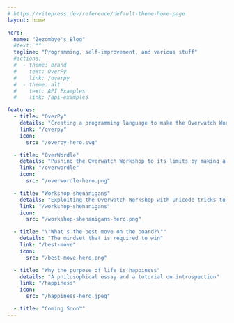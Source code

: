 ```yaml
---
# https://vitepress.dev/reference/default-theme-home-page
layout: home

hero:
  name: "Zezombye's Blog"
  #text: ""
  tagline: "Programming, self-improvement, and various stuff"
  #actions:
  #  - theme: brand
  #    text: OverPy
  #    link: /overpy
  #  - theme: alt
  #    text: API Examples
  #    link: /api-examples

features:
  - title: "OverPy"
    details: "Creating a programming language to make the Overwatch Workshop usable"
    link: "/overpy"
    icon:
      src: "/overpy-hero.svg"

  - title: "OverWordle"
    details: "Pushing the Overwatch Workshop to its limits by making a multiplayer Wordle"
    link: "/overwordle"
    icon:
      src: "/overwordle-hero.png"

  - title: "Workshop shenanigans"
    details: "Exploiting the Overwatch Workshop with Unicode tricks to bypass sanitization"
    link: "/workshop-shenanigans"
    icon:
      src: "/workshop-shenanigans-hero.png"

  - title: "\"What's the best move on the board?\""
    details: "The mindset that is required to win"
    link: "/best-move"
    icon:
      src: "/best-move-hero.png"

  - title: "Why the purpose of life is happiness"
    details: "A philosophical essay and a tutorial on introspection"
    link: "/happiness"
    icon:
      src: "/happiness-hero.jpeg"

  - title: "Coming Soon™"
---
```

